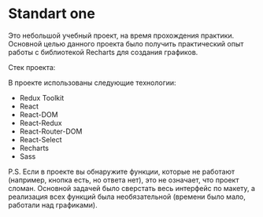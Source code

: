 # Standart one

Это небольшой учебный проект, на время прохождения практики. Основной целью данного проекта было получить практический опыт работы с библиотекой Recharts для создания графиков.

Стек проекта:

В проекте использованы следующие технологии:

* Redux Toolkit
* React
* React-DOM
* React-Redux
* React-Router-DOM
* React-Select
* Recharts
* Sass


P.S. Если в проекте вы обнаружите функции, которые не работают (например, кнопка есть, но ответа нет), это не означает, что проект сломан. Основной задачей было сверстать весь интерфейс по макету, а реализация всех функций была необязательной (времени было мало, работали над графиками).
